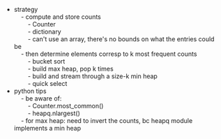 - strategy  
    - compute and store counts   
        - Counter   
        - dictionary   
        - can't use an array, there's no bounds on what the entries could be   
    - then determine elements corresp to k most frequent counts   
        - bucket sort   
        - build max heap, pop k times   
        - build and stream through a size-k min heap   
        - quick select  
- python tips  
    - be aware of:    
        - Counter.most_common()   
        - heapq.nlargest()  
    - for max heap: need to invert the counts, bc heapq module implements a min heap
